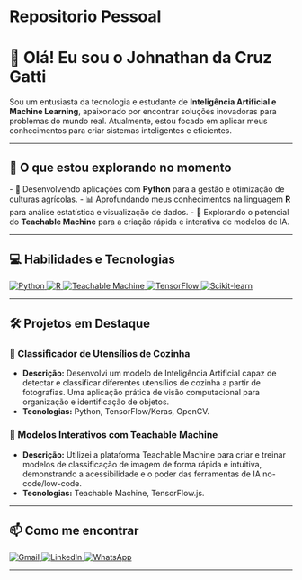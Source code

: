 # Repositorio Pessoal
# 👋 Olá! Eu sou o Johnathan da Cruz Gatti

<p align="left">
  Sou um entusiasta da tecnologia e estudante de <strong>Inteligência Artificial e Machine Learning</strong>, apaixonado por encontrar soluções inovadoras para problemas do mundo real. Atualmente, estou focado em aplicar meus conhecimentos para criar sistemas inteligentes e eficientes.
</p>

---

## 🚀 O que estou explorando no momento

<p align="left">
  - 🧠 Desenvolvendo aplicações com <strong>Python</strong> para a gestão e otimização de culturas agrícolas.
  - 📊 Aprofundando meus conhecimentos na linguagem <strong>R</strong> para análise estatística e visualização de dados.
  - 🤖 Explorando o potencial do <strong>Teachable Machine</strong> para a criação rápida e interativa de modelos de IA.
</p>

---

## 💻 Habilidades e Tecnologias

<p align="left">
  <a href="https://www.python.org" target="_blank"> 
    <img src="https://img.shields.io/badge/Python-3776AB?style=for-the-badge&logo=python&logoColor=white" alt="Python">
  </a>
  <a href="https://www.r-project.org/" target="_blank">
    <img src="https://img.shields.io/badge/R-276DC3?style=for-the-badge&logo=r&logoColor=white" alt="R">
  </a>
  <a href="https://teachablemachine.withgoogle.com/" target="_blank">
    <img src="https://img.shields.io/badge/Teachable_Machine-4285F4?style=for-the-badge&logo=google&logoColor=white" alt="Teachable Machine">
  </a>
  <a href="https://www.tensorflow.org" target="_blank">
    <img src="https://img.shields.io/badge/TensorFlow-FF6F00?style=for-the-badge&logo=tensorflow&logoColor=white" alt="TensorFlow">
  </a>
    <a href="https://scikit-learn.org/" target="_blank">
    <img src="https://img.shields.io/badge/scikit_learn-F7931E?style=for-the-badge&logo=scikit-learn&logoColor=white" alt="Scikit-learn">
  </a>
</p>

---

## 🛠️ Projetos em Destaque

### 🍳 Classificador de Utensílios de Cozinha
- **Descrição:** Desenvolvi um modelo de Inteligência Artificial capaz de detectar e classificar diferentes utensílios de cozinha a partir de fotografias. Uma aplicação prática de visão computacional para organização e identificação de objetos.
- **Tecnologias:** Python, TensorFlow/Keras, OpenCV.

### 🤖 Modelos Interativos com Teachable Machine
- **Descrição:** Utilizei a plataforma Teachable Machine para criar e treinar modelos de classificação de imagem de forma rápida e intuitiva, demonstrando a acessibilidade e o poder das ferramentas de IA no-code/low-code.
- **Tecnologias:** Teachable Machine, TensorFlow.js.

---

## 📫 Como me encontrar

<p align="left">
  <a href="mailto:johnathan.gatti@gmail.com">
    <img src="https://img.shields.io/badge/Gmail-D14836?style=for-the-badge&logo=gmail&logoColor=white" alt="Gmail">
  </a>
  <a href="https://www.linkedin.com/in/johnathan-gatti-5b7293136/" target="_blank">
    <img src="https://img.shields.io/badge/LinkedIn-0A66C2?style=for-the-badge&logo=linkedin&logoColor=white" alt="LinkedIn">
  </a>
  <a href="https://wa.me/5511948800225" target="_blank">
    <img src="https://img.shields.io/badge/WhatsApp-25D366?style=for-the-badge&logo=whatsapp&logoColor=white" alt="WhatsApp">
  </a>
</p>

---
